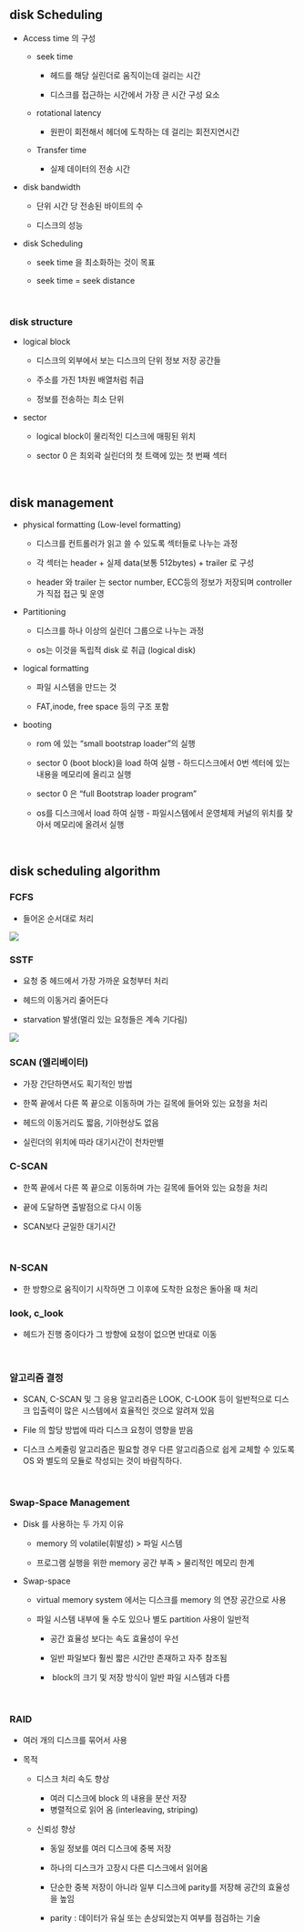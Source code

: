 ## disk Scheduling

- Access time 의 구성
  
  - seek time
    
    - 헤드를 해당 실린더로 움직이는데 걸리는 시간
    
    - 디스크를 접근하는 시간에서 가장 큰 시간 구성 요소
  
  - rotational latency
    
    - 원판이 회전해서 헤더에 도착하는 데 걸리는 회전지연시간
  
  - Transfer time
    
    - 실제 데이터의 전송 시간

- disk bandwidth
  
  - 단위 시간 당 전송된 바이트의 수
  
  - 디스크의 성능

- disk Scheduling
  
  - seek time 을 최소화하는 것이 목표
  
  - seek time = seek distance

    

### disk structure

- logical block
  
  - 디스크의 외부에서 보는 디스크의 단위 정보 저장 공간들
  
  - 주소를 가진 1차원 배열처럼 취급
  
  - 정보를 전송하는 최소 단위

- sector
  
  - logical block이 물리적인 디스크에 매핑된 위치
  
  - sector 0 은 최외곽 실린더의 첫 트랙에 있는 첫 번째 섹터

    

## disk management

- physical formatting (Low-level formatting)
  
  - 디스크를 컨트롤러가 읽고 쓸 수 있도록 섹터들로 나누는 과정
  
  - 각 섹터는 header + 실제 data(보통 512bytes) + trailer 로 구성
  
  - header 와 trailer 는 sector number, ECC등의 정보가 저장되며 controller 가 직접 접근 및 운영

- Partitioning
  
  - 디스크를 하나 이상의 실린더 그룹으로 나누는 과정
  
  - os는 이것을 독립적 disk 로 취급 (logical disk)

- logical formatting
  
  - 파일 시스템을 만드는 것
  
  - FAT,inode, free space 등의 구조 포함

- booting
  
  - rom 에 있는 “small bootstrap loader”의 실행
  
  - sector 0 (boot block)을 load 하여 실행 - 하드디스크에서 0번 섹터에 있는 내용을 메모리에 올리고 실행
  
  - sector 0 은 “full Bootstrap loader program”
  
  - os를 디스크에서 load 하여 실행 - 파일시스템에서 운영체제 커널의 위치를 찾아서 메모리에 올려서 실행

    

## disk scheduling algorithm

### FCFS

- 들어온 순서대로 처리

![](230214_11_Disk%20Management%20and%20Scheduling_최상익_assets/2023-02-14-20-10-34-image.png)

### SSTF

- 요청 중 헤드에서 가장 가까운 요청부터 처리

- 헤드의 이동거리 줄어든다

- starvation 발생(멀리 있는 요청들은 계속 기다림)

![](230214_11_Disk%20Management%20and%20Scheduling_최상익_assets/2023-02-14-20-12-20-image.png)

### SCAN (엘리베이터)

- 가장 간단하면서도 획기적인 방법

- 한쪽 끝에서 다른 쪽 끝으로 이동하며 가는 길목에 들어와 있는 요청을 처리

- 헤드의 이동거리도 짧음, 기아현상도 없음

- 실린더의 위치에 따라 대기시간이 천차만별

### C-SCAN

- 한쪽 끝에서 다른 쪽 끝으로 이동하며 가는 길목에 들어와 있는 요청을 처리

- 끝에 도달하면 출발점으로 다시 이동

- SCAN보다 균일한 대기시간

    

### N-SCAN

- 한 방향으로 움직이기 시작하면 그 이후에 도착한 요청은 돌아올 때 처리

### look, c_look

- 헤드가 진행 중이다가 그 방향에 요청이 없으면 반대로 이동

    

### 알고리즘 결정

- SCAN, C-SCAN 및 그 응용 알고리즘은 LOOK, C-LOOK 등이 일반적으로 디스크 입출력이 많은 시스템에서 효율적인 것으로 알려져 있음

- File 의 할당 방법에 따라 디스크 요청이 영향을 받음

- 디스크 스케줄링 알고리즘은 필요할 경우 다른 알고리즘으로 쉽게 교체할 수 있도록 OS 와 별도의 모듈로 작성되는 것이 바람직하다.

    

### Swap-Space Management

- Disk 를 사용하는 두 가지 이유
  
  - memory 의 volatile(휘발성) > 파일 시스템
  
  - 프로그램 실행을 위한 memory 공간 부족 > 물리적인 메모리 한계

- Swap-space
  
  - virtual memory system 에서는 디스크를 memory 의 연장 공간으로 사용
  
  - 파일 시스템 내부에 둘 수도 있으나 별도 partition 사용이 일반적
    
    - 공간 효율성 보다는 속도 효율성이 우선
    
    - 일반 파일보다 훨씬 짧은 시간만 존재하고 자주 참조됨
    
    -  block의 크기 및 저장 방식이 일반 파일 시스템과 다름

    

### RAID

- 여러 개의 디스크를 묶어서 사용

- 목적
  
  - 디스크 처리 속도 향상
    
    - 여러 디스크에 block 의 내용을 분산 저장
    - 병렬적으로 읽어 옴 (interleaving, striping) 
  
  - 신뢰성 향상
    
    - 동일 정보를 여러 디스크에 중복 저장
    
    - 하나의 디스크가 고장시 다른 디스크에서 읽어옴
    
    - 단순한 중복 저장이 아니라 일부 디스크에 parity를 저장해 공간의 효율성을 높임
    
    - parity : 데이터가 유실 또는 손상되었는지 여부를 점검하는 기술
